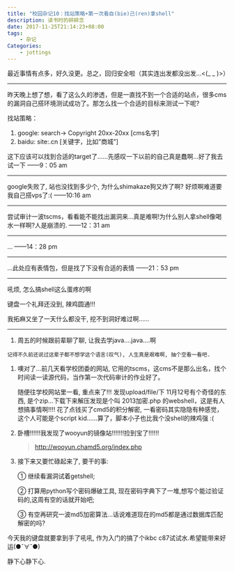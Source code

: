 ```yaml
---
title: "校园杂记10：找站策略+第一次看自(bie)己(ren)拿shell"
description: 读书时的碎碎念
date: 2017-11-25T21:14:23+08:00
tags:
    - 杂记
Categories:
    - jottings
---
```


最近事情有点多，好久没更。总之，回归安全啦（其实连出发都没出发…<(_ _ )>）

------

昨天晚上想了想，看了这么久的渗透，但是一直找不到一个合适的站点，很多cms的漏洞自己搭环境测试成功了。那怎么找一个合适的目标来测试一下呢?

找站策略：

1. google: search→ Copyright 20xx-20xx [cms名字]
2. baidu: site:.cn [关键字，比如”商城”]

这下应该可以找到合适的target了……先感叹一下以前的自己真是蠢啊…好了我去试一下 ——9：05 am

------

google失败了, 站也没找到多少个, 为什么shimakaze狗又炸了啊? 好烦啊难道要我自己搭vps了:( ——10:16 am

------

尝试审计一波tscms，看看能不能找出漏洞来…真是难啊!为什么别人拿shell像喝水一样啊?人是崩溃的. ——12：31 am

------

… ——14：28 pm

------

…此处应有表情包，但是找了下没有合适的表情 ——21：53 pm

------

吼烦, 怎么搞shell这么蛋疼的啊

键盘一个礼拜还没到, 辣鸡圆通!!!

我拓麻又坐了一天什么都没干, 挖不到洞好难过啊……

------

1. 周五的时候跟前辈聊了聊, 让我去学java….java….啊

```
记得不久前还说过这辈子都不想学这个语言(叹气), 人生真是艰难啊, 抽个空看一看吧.
```

1. 噢对了…前几天看学校团委的网站, 它用的tscms，这cms不是那么出名，找个时间读一读源代码，当作第一次代码审计的作业好了。

   随便往学校网站里一看, 重点来了!!! 发现upload/file/下 11月12号有个奇怪的东西, 是个zip…下载下来解压发现是个叫 2013加密.php 的webshell，这是有人想搞事情啊!!!! 花了点钱买了cmd5的积分解密, 一看密码其实隐隐有种感觉，这个人可能是个script kid……算了，脚本小子也比我个没shell的辣鸡强 :(

2. 卧槽!!!!!!我发现了wooyun的镜像站!!!!!!!捡到宝了!!!!!!

   > http://wooyun.chamd5.org/index.php

3. 接下来又要忙碌起来了, 要干的事:

   ① 继续看漏洞试着getshell;

   ② 打算用python写个密码爆破工具, 现在密码字典下了一堆,想写个能过验证码的,这周有空的话就开始吧;

   ③ 有空再研究一波md5加密算法…话说难道现在的md5都是通过数据库匹配 解密的吗?

今天我的键盘就要拿到手了吼吼, 作为入门的搞了个ikbc c87试试水.希望能带来好运(●ˇ∀ˇ●)

静下心静下心.